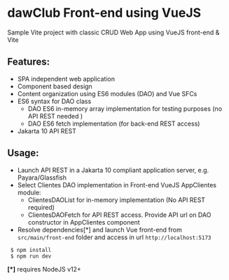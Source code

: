 # dawClub Front-end using VueJS

Sample Vite project with classic CRUD Web App using VueJS front-end & Vite

## Features:
- SPA independent web application
- Component based design
- Content organization using ES6 modules (DAO) and Vue SFCs
- ES6 syntax for DAO class
    - DAO ES6 in-memory array implementation for testing purposes (no API REST needed )
    - DAO ES6 fetch implementation (for back-end REST access)
- Jakarta 10 API REST

## Usage:
- Launch API REST in a Jakarta 10 compliant application server, e.g. Payara/Glassfish
- Select Clientes DAO implementation in Front-end VueJS AppClientes module: 
  - ClientesDAOList for in-memory implementation (No API REST required)
  - ClientesDAOFetch for API REST access. Provide API url on DAO constructor in AppClientes component 
- Resolve dependencies[*] and launch Vue front-end from ``src/main/front-end`` folder and access in url ``http://localhost:5173``
```
 $ npm install
 $ npm run dev 
 ```
 **[*]** requires NodeJS v12+